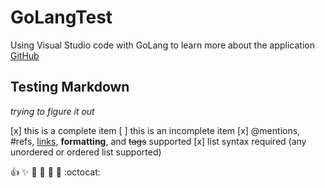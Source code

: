 # GoLangTest
Using Visual Studio code with GoLang to learn more about the application
[GitHub](http://www.github.com)
## Testing Markdown ##
*trying to figure it out*


[x] this is a complete item
[ ] this is an incomplete item
[x] @mentions, #refs, [links](),
**formatting**, and <del>tags</del>
supported
[x] list syntax required (any
unordered or ordered list
supported)


:+1: :sparkles: :camel: :tada:
:rocket: :metal: :octocat: 
